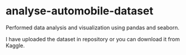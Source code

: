 # analyse-automobile-dataset
 
Performed data analysis and visualization using pandas and seaborn.

I have uploaded the dataset in repository or you can download it from Kaggle.
